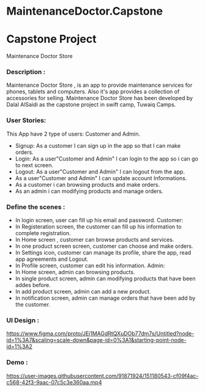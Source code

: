 # MaintenanceDoctor.Capstone

# Capstone Project

Maintenance Doctor Store 

### Description :
Maintenance Doctor Store , is an app to provide maintenance services for phones, tablets and computers. Also it's app provides a collection of accessories for selling.
Maintenance Doctor Store has been developed by Dalal AlSaidi as the capstone project in swift camp, Tuwaiq Camps.


### User Stories:
This App have 2 type of users: Customer and Admin.
- Signup: As a customer I can sign up in the app so that I can make orders.
- Login: As a user"Customer and Admin" I can login to the app so i can go to next screen.
- Logout: As a user"Customer and Admin" I can logout from the app.
- As a user"Customer and Admin" I can update account Informations.
- As a customer i can browsing products and make orders.
- As an admin i can modifying products and manage orders.


### Define the scenes :
- In login screen, user can fill up his email and password.
Customer:
- In Registeration screen, the customer can fill up his information to complete registration.
- In Home screen , customer can browse products and services.
- In one product screen screen, customer can choose and make orders.
- In Settings icon, customer can manage its profile, share the app, read app agreements and Logout.
- In Profile screen, customer can edit his information.
Admin:
- In Home screen, admin can browsing products.
- In single product screen, admin can modifying products that have been addes before.
- In add product screen, admin can add a new product.
- In notification screen, admin can manage orders that have been add by the customer.

### UI Design :

https://www.figma.com/proto/JEj1MAGdRtQXuDOb77dm7s/Untitled?node-id=1%3A7&scaling=scale-down&page-id=0%3A1&starting-point-node-id=1%3A2


### Demo :

https://user-images.githubusercontent.com/91871924/151180543-cf09f4ac-c568-42f3-9aac-07c5c3e360aa.mp4

